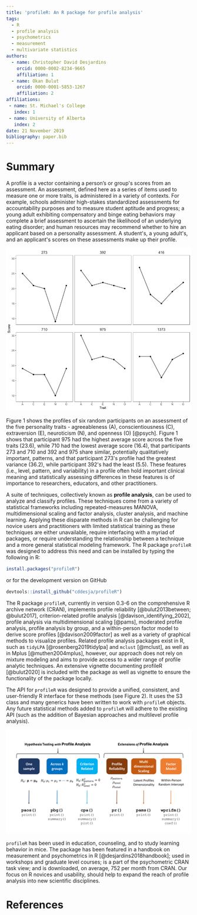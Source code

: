 ```yaml
---
title: 'profileR: An R package for profile analysis'
tags:
  - R
  - profile analysis
  - psychometrics
  - measurement
  - multivariate statistics
authors:
  - name: Christopher David Desjardins
    orcid: 0000-0002-8234-9665
    affiliation: 1
  - name: Okan Bulut
    orcid: 0000-0001-5853-1267
    affiliation: 2
affiliations:
 - name: St. Michael's College
   index: 1
 - name: University of Alberta
   index: 2
date: 21 November 2019
bibliography: paper.bib
---
```


# Summary

A profile is a vector containing a person’s or group's scores from an assessment. An assessment, defined here as a series of items used to measure one or more traits, is administered in a variety of contexts. For example, schools administer high-stakes standardized assessments for accountability purposes and to measure student aptitude and progress; a young adult exhibiting compensatory and binge eating behaviors may complete a brief assessment to ascertain the likelihood of an underlying eating disorder; and human resources may recommend whether to hire an applicant based on a personality assessment. A student's, a young adult's, and an applicant's scores on these assessments make up their profile. 

![Six random profiles on a personality assessment.](figure1.png) 

Figure 1 shows the profiles of six random participants on an assessment of the five personality traits - agreeableness (A), conscientiousness (C), extraversion (E), neuroticism (N), and openness (O) [@psych]. Figure 1 shows that participant 975 had the highest average score across the five traits (23.6), while 710 had the lowest average score (16.4), that participants 273 and 710 and 392 and 975 share similar, potentially qualitatively important, patterns, and that participant 273's profile had the greatest variance (36.2), while participant 392's had the least (5.5). These features (i.e., level, pattern, and variability) in a profile often hold important clinical meaning and statistically assessing differences in these features is of importance to researchers, educators, and other practitioners.   

A suite of techniques, collectively known as **profile analysis**, can be used to analyze and classify profiles. These techniques come from a variety of statistical frameworks including repeated-measures MANOVA, multidimensional scaling and factor analysis, cluster analysis, and machine learning. Applying these disparate methods in R can be challenging for novice users and practitioners with limited statistical training as these techniques are either unavailable, require interfacing with a myriad of packages, or require understanding the relationship between a technique and a more general statistical modeling framework. The R package ``profileR`` was designed to address this need and can be installed by typing the following in R:

```r
install.packages("profileR")
```

or for the development version on GitHub

```r
devtools::install_github("cddesja/profileR")
```

The R package ``profileR``, currently in version 0.3-6 on the comprehensive R archive network (CRAN), implements profile reliability [@bulut2013between; @bulut2017], criterion-related profile analysis [@davison_identifying_2002], profile analysis via multidimensional scaling [@pams], moderated profile analysis, profile analysis by group, and a within-person factor model to derive score profiles [@davison2009factor] as well as a variety of graphical methods to visualize profiles. Related profile analysis packages exist in R, such as ``tidyLPA`` [@rosenberg2019tidylpa] and ``mclust`` [@mclust], as well as in Mplus [@muthen2004mplus], however, our approach does not rely on mixture modeling and aims to provide access to a wider range of profile analytic techniques. An extensive vignette documenting profileR [@bulut2020] is included with the package as well as vignette to ensure the functionality of the package locally.

The API for ``profileR`` was designed to provide a unified, consistent, and user-friendly R interface for these methods (see Figure 2). It uses the S3 class and many generics have been written to work with ``profileR`` objects. Any future statistical methods added to ``profileR`` will adhere to the existing API (such as the addition of Bayesian approaches and multilevel profile analysis). 

![Primary functions and their generic functions available in profileR](profileR.png)

``profileR`` has been used in education, counseling, and to study learning behavior in mice. The package has been featured in a handbook on measurement and psychometrics in R [@desjardins2018handbook]; used in workshops and graduate level courses; is a part of the psychometric CRAN task view; and is downloaded, on average, 752 per month from CRAN.  Our focus on R novices and usability, should help to expand the reach of profile analysis into new scientific disciplines.


# References
